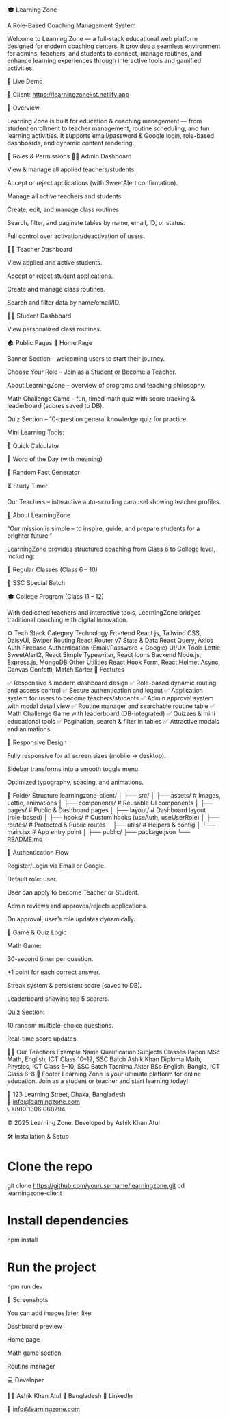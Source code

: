🎓 Learning Zone

A Role-Based Coaching Management System

Welcome to Learning Zone — a full-stack educational web platform designed for modern coaching centers. It provides a seamless environment for admins, teachers, and students to connect, manage routines, and enhance learning experiences through interactive tools and gamified activities.

🌟 Live Demo

🔗 Client: https://learningzonekst.netlify.app

🧠 Overview

Learning Zone is built for education & coaching management — from student enrollment to teacher management, routine scheduling, and fun learning activities.
It supports email/password & Google login, role-based dashboards, and dynamic content rendering.

👥 Roles & Permissions
🧑‍💼 Admin Dashboard

View & manage all applied teachers/students.

Accept or reject applications (with SweetAlert confirmation).

Manage all active teachers and students.

Create, edit, and manage class routines.

Search, filter, and paginate tables by name, email, ID, or status.

Full control over activation/deactivation of users.

👨‍🏫 Teacher Dashboard

View applied and active students.

Accept or reject student applications.

Create and manage class routines.

Search and filter data by name/email/ID.

👩‍🎓 Student Dashboard

View personalized class routines.

🏠 Public Pages
🏡 Home Page

Banner Section – welcoming users to start their journey.

Choose Your Role – Join as a Student or Become a Teacher.

About LearningZone – overview of programs and teaching philosophy.

Math Challenge Game – fun, timed math quiz with score tracking & leaderboard (scores saved to DB).

Quiz Section – 10-question general knowledge quiz for practice.

Mini Learning Tools:

🧮 Quick Calculator

🧠 Word of the Day (with meaning)

📖 Random Fact Generator

⏳ Study Timer

Our Teachers – interactive auto-scrolling carousel showing teacher profiles.

🧾 About LearningZone

“Our mission is simple – to inspire, guide, and prepare students for a brighter future.”

LearningZone provides structured coaching from Class 6 to College level, including:

📘 Regular Classes (Class 6 – 10)

🎯 SSC Special Batch

🎓 College Program (Class 11 – 12)

With dedicated teachers and interactive tools, LearningZone bridges traditional coaching with digital innovation.

⚙️ Tech Stack
Category	Technology
Frontend	React.js, Tailwind CSS, DaisyUI, Swiper
Routing	React Router v7
State & Data	React Query, Axios
Auth	Firebase Authentication (Email/Password + Google)
UI/UX Tools	Lottie, SweetAlert2, React Simple Typewriter, React Icons
Backend	Node.js, Express.js, MongoDB
Other Utilities	React Hook Form, React Helmet Async, Canvas Confetti, Match Sorter
🚀 Features

✅ Responsive & modern dashboard design
✅ Role-based dynamic routing and access control
✅ Secure authentication and logout
✅ Application system for users to become teachers/students
✅ Admin approval system with modal detail view
✅ Routine manager and searchable routine table
✅ Math Challenge Game with leaderboard (DB-integrated)
✅ Quizzes & mini educational tools
✅ Pagination, search & filter in tables
✅ Attractive modals and animations

📱 Responsive Design

Fully responsive for all screen sizes (mobile → desktop).

Sidebar transforms into a smooth toggle menu.

Optimized typography, spacing, and animations.

🧩 Folder Structure
learningzone-client/
│
├── src/
│   ├── assets/             # Images, Lottie, animations
│   ├── components/         # Reusable UI components
│   ├── pages/              # Public & Dashboard pages
│   ├── layout/             # Dashboard layout (role-based)
│   ├── hooks/              # Custom hooks (useAuth, useUserRole)
│   ├── routes/             # Protected & Public routes
│   ├── utils/              # Helpers & config
│   └── main.jsx            # App entry point
│
├── public/
├── package.json
└── README.md

🔐 Authentication Flow

Register/Login via Email or Google.

Default role: user.

User can apply to become Teacher or Student.

Admin reviews and approves/rejects applications.

On approval, user’s role updates dynamically.

🧠 Game & Quiz Logic

Math Game:

30-second timer per question.

+1 point for each correct answer.

Streak system & persistent score (saved to DB).

Leaderboard showing top 5 scorers.

Quiz Section:

10 random multiple-choice questions.

Real-time score updates.

🧑‍🏫 Our Teachers Example
Name	Qualification	Subjects	Classes
Papon	MSc	Math, English, ICT	Class 10–12, SSC Batch
Ashik Khan	Diploma	Math, Physics, ICT	Class 6–10, SSC Batch
Tasnima Akter	BSc	English, Bangla, ICT	Class 6–8
🧩 Footer
Learning Zone is your ultimate platform for online education.
Join as a student or teacher and start learning today!

📍 123 Learning Street, Dhaka, Bangladesh  
📧 info@learningzone.com  
📞 +880 1306 068794  

© 2025 Learning Zone. Developed by Ashik Khan Atul

🛠️ Installation & Setup
# Clone the repo
git clone https://github.com/yourusername/learningzone.git
cd learningzone-client

# Install dependencies
npm install

# Run the project
npm run dev

📸 Screenshots

You can add images later, like:

Dashboard preview

Home page

Math game section

Routine manager

💻 Developer

👨‍💻 Ashik Khan Atul
📍 Bangladesh
🔗 LinkedIn

📧 info@learningzone.com
